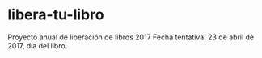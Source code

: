 # libera-tu-libro
Proyecto anual de liberación de libros 2017
Fecha tentativa: 23 de abril de 2017, día del libro.
